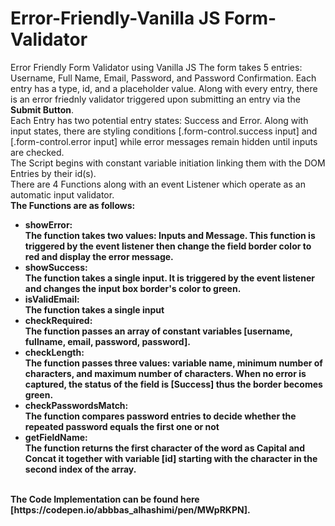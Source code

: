 # Error-Friendly-Vanilla JS Form-Validator
Error Friendly Form Validator using Vanilla JS
The form takes 5 entries: Username, Full Name, Email, Password, and Password Confirmation. Each entry has a type, id, and a placeholder value. Along with every entry, there is an error friednly validator triggered upon submitting an entry via the <b>Submit Button</b>.<br>
Each Entry has two potential entry states: Success and Error. Along with input states, there are styling conditions [.form-control.success input] and [.form-control.error input] while error messages remain hidden until inputs are checked.<br>
The Script begins with constant variable initiation linking them with the DOM Entries by their id(s).<br>
There are 4 Functions along with an event Listener which operate as an automatic input validator.<br>
<b> The Functions are as follows:<b><br>
<ul>
  <li><b>showError</b>:<br>The function takes two values: Inputs and Message. This function is triggered by the event listener then change the field border color to red and display the error message.</li>
  <li><b>showSuccess</b>:<br> The function takes a single input. It is triggered by the event listener and changes the input box border's color to green.</li>
  <li><b>isValidEmail</b>:<br> The function takes a single input</li>
  <li><b>checkRequired</b>:<br> The function passes an array of constant variables [username, fullname, email, password, password].</li>
 <li><b>checkLength</b>:<br> The function passes three values: variable name, minimum number of characters, and maximum number of characters. When no error is captured, the status of the field is [Success] thus the border becomes green.</li>
  <li><b>checkPasswordsMatch</b>:<br>The function compares password entries to decide whether the repeated password equals the first one or not</li>
  <li><b>getFieldName</b>:<br> The function returns the first character of the word as Capital and Concat it together with variable [id] starting with the character in the second index of the array.</li>
</ul>
<br> The Code Implementation can be found here [https://codepen.io/abbbas_alhashimi/pen/MWpRKPN].
